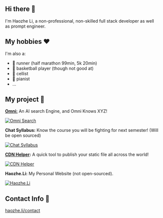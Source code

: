 ## Hi there 👋

I'm Haozhe Li, a non-professional, non-skilled full stack developer as well as prompt engineer. 

## My hobbies ❤️
I'm also a:
- 🏃 runner (half marathon 99min, 5k 20min)
- 🏀 basketball player (though not good at)
- 🎻 cellist
- 🎹 pianist
- ...

## My project 🤖

**[Omni:](https://github.com/Haozhe-Li/Omni-Search)** An AI search Engine, and Omni Knows XYZ!

[![Omni Search](https://cdn.haozheli.com/omnisearch.webp)](https://omniknows.xyz)

**Chat Syllabus:** Know the course you will be fighting for next semester! (Will be open sourced)

[![Chat Syllabus](https://cdn.haozheli.com/chatsyllabus.webp)](https://chatsyllabus.xyz)

**[CDN Helper](https://github.com/Haozhe-Li/CDN-Helper):** A quick tool to publish your static file all across the world!

[![CDN Helper](https://cdnhelp.haozheli.com/cdnhelp.webp)](https://cdn.haozheli.com)

**Haozhe.Li:** My Personal Website (not open-sourced).

[![Haozhe.Li](https://cdn.haozheli.com/haozheli.webp)](https://haozhe.li)


## Contact Info 📧

[haozhe.li/contact](https://haozhe.li#contact)
